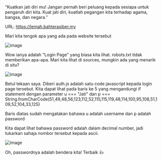 “Kuatkan jati diri mu! Jangan pernah beri peluang kepada sesiapa untuk pengaruh diri kita. Kuat jati diri, kuatlah pegangan kita terhadap agama, bangsa, dan negara.”

URL: https://lemah.bahterasiber.my

Mari kita tengok apa yang ada pada website tersebut

![image](https://github.com/6D756E6972/3108CTF/assets/129729880/45935fa4-f9c0-4a24-afd3-49832c9f697c)

Wow ianya adalah "Login Page" yang biasa kita lihat.
robots.txt tidak memberikan apa-apa.
Mari kita lihat di sources, mungkin ada yang menarik di situ?

![image](https://github.com/6D756E6972/3108CTF/assets/129729880/84d3f1d6-d0fd-4afc-ab8a-b3f0acdfe00e)

Betul tekaan saya. Diberi auth.js adalah satu code javascript kepada login page tersebut.
Kita dapat lihat pada baris ke 5 yang mengandungi if statement dengan parameter u === "Jati" dan p === String.fromCharCode(51,49,48,56,123,112,52,115,115,119,48,114,100,95,108,51,109,52,104,33,125)

Baris diatas sudah mengatakan bahawa u adalah username dan p adalah password

Kita dapat lihat bahawa password adalah dalam decimal number, jadi tukarkan sahaja nombor tersebut kepada ascii.

![image](https://github.com/6D756E6972/3108CTF/assets/129729880/9d4cf6dc-76bb-4c4c-8c79-68d8d3708a20)

Oh, passwordnya adalah bendera kita! Terbaik 👍
